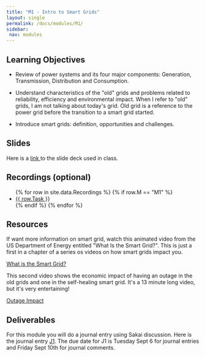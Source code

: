 ```yaml
---
title: "M1 - Intro to Smart Grids"
layout: single
permalink: /docs/modules/M1/
sidebar:
 nav: modules
---
```


## Learning Objectives

* Review of power systems and its four major components: Generation, Transmission, Distribution and Consumption.

* Understand characteristics of the "old" grids and problems related to reliability, efficiency and environmental impact. When I refer to "old" grids, I am not talking about today's grid. Old grid is a reference to the power grid before the transition to a smart grid started.

* Introduce smart grids: definition, opportunities and challenges.

## Slides

Here is a <a href="/docs/modules/PPTS/PSE_M1_IntroSmartGrid.pdf" > link </a> to the slide deck used in class.

## Recordings (optional)
  <ul>
  {% for row in site.data.Recordings %}
  {% if row.M == "M1" %}
  <li> <a href="{{ row.link }}" target="_blank">{{ row.Task }}</a></li>
  {% endif %}
  {% endfor %}
  </ul>

## Resources

If want more information on smart grid, watch this animated video from the US Department of Energy entitled "What Is the Smart Grid?". This is just a first in a chapter of a series os videos on how smart grids impact you.

[What is the Smart Grid?](https://www.youtube.com/watch?v=JwRTpWZReJk)

This second video shows the economic impact of having an outage in the old grids and one in the self-healing smart grid. It's a 13 minute long video, but it's very entertaining!

[Outage Impact](https://www.youtube.com/watch?v=2VGs7FdrSIE)

## Deliverables

For this module you will do a journal entry using Sakai discussion. Here is the journal entry [J1](https://sakai.duke.edu/portal/site/fc198b90-9d77-4c6b-8708-c9d0d044be5b/tool/26e522a4-84f3-4d97-9ad5-a7c405e8ea92/discussionForum/message/dfAllMessages). The due date for J1 is Tuesday Sept 6 for journal entries and Friday Sept 10th for journal comments.
